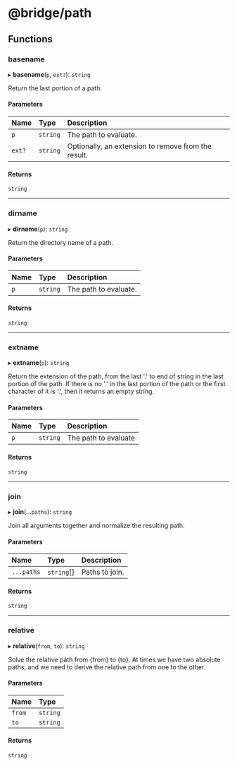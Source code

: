 # @bridge/path

## Functions

### basename

▸ **basename**(`p`, `ext?`): `string`

Return the last portion of a path.

#### Parameters

| Name | Type | Description |
| :------ | :------ | :------ |
| `p` | `string` | The path to evaluate. |
| `ext?` | `string` | Optionally, an extension to remove from the result. |

#### Returns

`string`

___

### dirname

▸ **dirname**(`p`): `string`

Return the directory name of a path.

#### Parameters

| Name | Type | Description |
| :------ | :------ | :------ |
| `p` | `string` | The path to evaluate. |

#### Returns

`string`

___

### extname

▸ **extname**(`p`): `string`

Return the extension of the path, from the last '.' to end of string in the last portion of the path. If there is no '.' in the last portion of the path or the first character of it is '.', then it returns an empty string.

#### Parameters

| Name | Type | Description |
| :------ | :------ | :------ |
| `p` | `string` | The path to evaluate |

#### Returns

`string`

___

### join

▸ **join**(...`paths`): `string`

Join all arguments together and normalize the resulting path.

#### Parameters

| Name | Type | Description |
| :------ | :------ | :------ |
| `...paths` | `string`[] | Paths to join. |

#### Returns

`string`

___

### relative

▸ **relative**(`from`, `to`): `string`

Solve the relative path from {from} to {to}. At times we have two absolute paths, and we need to derive the relative path from one to the other.

#### Parameters

| Name | Type |
| :------ | :------ |
| `from` | `string` |
| `to` | `string` |

#### Returns

`string`
